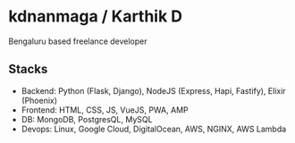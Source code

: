 # kdnanmaga / Karthik D
Bengaluru based freelance developer

## Stacks
- Backend: Python (Flask, Django), NodeJS (Express, Hapi, Fastify), Elixir (Phoenix)
- Frontend: HTML, CSS, JS, VueJS, PWA, AMP
- DB:  MongoDB, PostgresQL, MySQL
- Devops: Linux, Google Cloud, DigitalOcean, AWS, NGINX, AWS Lambda
